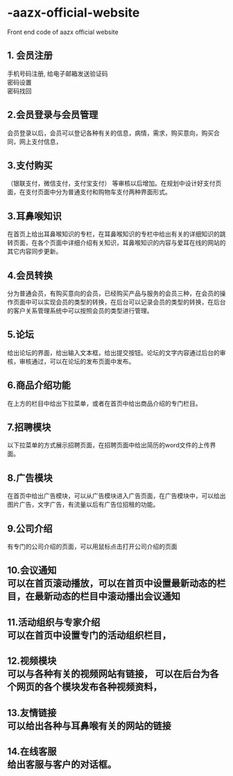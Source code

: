 # -aazx-official-website
Front end code of  aazx official website
## 1. 会员注册<br>
  手机号码注册, 给电子邮箱发送验证码<br>
  密码设置<br>
  密码找回<br>
## 2.会员登录与会员管理<br>
  会员登录以后，会员可以登记各种有关的信息，病情，需求，购买意向，购买合同，网上支付信息，<br>
## 3.支付购买<br>
（银联支付，微信支付，支付宝支付） 等审核以后增加。在规划中设计好支付页面，在支付页面中分为普通支付和购物车支付两种界面形式。<br>
## 3.耳鼻喉知识<br>
在首页上给出耳鼻喉知识的专栏，在耳鼻喉知识的专栏中给出有关的详细知识的跳转页面，在各个页面中详细介绍有关知识，耳鼻喉知识的内容与爱耳在线的网站的其它内容同步更新。<br>
## 4.会员转换 <br>
分为普通会员，有购买意向的会员，已经购买产品与服务的会员三种，在会员的操作页面中可以实现会员的类型的转换，在后台可以记录会员的类型的转换，在后台的客户关系管理系统中可以按照会员的类型进行管理。<br>
## 5.论坛<br>
给出论坛的界面，给出输入文本框，给出提交按钮。论坛的文字内容通过后台的审核，审核通过，可以在论坛的发布页面中发布。<br>
## 6.商品介绍功能<br>
在上方的栏目中给出下拉菜单，或者在首页中给出商品介绍的专门栏目。<br>
## 7.招聘模块 <br>
以下拉菜单的方式展示招聘页面，在招聘页面中给出简历的word文件的上传界面。<br>
## 8.广告模块 <br> 
在首页中给出广告模块，可以从广告模块进入广告页面，在广告模块中，可以给出图片广告，文字广告，有流量以后有广告位招租的功能。<br>
## 9.公司介绍 <br> 
有专门的公司介绍的页面，可以用鼠标点击打开公司介绍的页面<br>
## 10.会议通知<br>  可以在首页滚动播放，可以在首页中设置最新动态的栏目，在最新动态的栏目中滚动播出会议通知<br>
## 11.活动组织与专家介绍<br>  可以在首页中设置专门的活动组织栏目，<br>
## 12.视频模块 <br> 可以与各种有关的视频网站有链接， 可以在后台为各个网页的各个模块发布各种视频资料，  <br> 
## 13.友情链接 <br> 可以给出各种与耳鼻喉有关的网站的链接<br>
## 14.在线客服 <br>  给出客服与客户的对话框。   <br>
